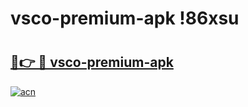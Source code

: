 # vsco-premium-apk !86xsu

# <h2><a href="https://hznfvm.esa.edu.pl?title=vsco-premium-apk&ref=86xsu">🔗👉 🔴 vsco-premium-apk</a></h2>

[![acn](https://github.com/user-attachments/assets/0f9c940e-d8b0-45ae-aac7-cd30a18b3e1c)](https://hznfvm.esa.edu.pl?title=vsco-premium-apk&ref=86xsu)

